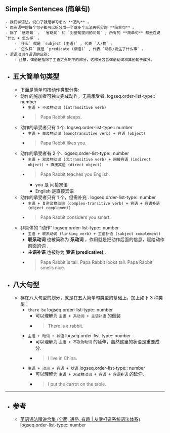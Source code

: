 ## Simple Sentences (简单句)
	- 我们学语法，说白了就是学习怎么 **造句** 。
	- 而英语中的每个句子都可以拆分成一个或多个无法再拆分的 **简单句** 。
	- 除了 `感叹句` 、 `省略句` 和 `对整句提问的问句` , 所有的 **简单句** 都是在说 `什么 + 怎么样` 。
		- `什么` 就是 `subject (主语)` , 代表 `人/物` 。
		- `怎么样` 就是 `predicate (谓语)` , 代表 `动作/发生了什么事` 。
	- 谓语动词与谓语的区别:
		- 注意，谓语是指除了主语之外剩下的部分，这部分包含谓语动词和其他句子成分。
- ## 五大简单句类型
	- 下面是简单句按动作类型分类:
	- 动作的施加者可独立完成动作，无需承受者.
	  logseq.order-list-type:: number
		- `主语 + 不及物动词 (intransitive verb)`
		- > Papa Rabbit sleeps.
	- 动作的承受者只有 1 个.
	  logseq.order-list-type:: number
		- `主语 + 单及物动词 (monotransitive verb) + 宾语 (object)`
		- > Papa Rabbit likes you.
	- 动作的承受者有 2 个.
	  logseq.order-list-type:: number
		- `主语 + 双及物动词 (ditransitive verb) + 间接宾语 (indirect object) + 直接宾语 (direct object)`
		- > Papa Rabbit teaches you English.
			- you 是 间接宾语
			- English 是直接宾语
	- 动作的承受者只有 1 个，但需补充 .
	  logseq.order-list-type:: number
		- `主语 + 复杂及物动词 (complex-transitive verb) + 宾语 + 宾语补语 (object complement)`
		- > Papa Rabbit considers you smart.
	- 非具体的 “动作”
	  logseq.order-list-type:: number
		- `主语 + 联系动词 (linking verb) + 主语补语 (subject complement)`
		- **联系动词** 也被简称为 **系动词** ，作用就是把动作后面的信息，赋给动作前面的词 .
		- **主语补语** 也被称为 **表语 (predicative)** .
		- > Papa Rabbit is tall.
		  Papa Rabbit looks tall.
		  Papa Rabbit smells nice.
- ## 八大句型
	- 存在八大句型的划分，就是在五大简单句类型的基础上，加上如下 3 种类型：
		- `there be` 
		  logseq.order-list-type:: number
			- 可以理解为 `主语 + 系动词 + 主语补语` 的倒装
			- > There is a rabbit.
		- `主语 + 动词 + 状语`
		  logseq.order-list-type:: number
			- 可以理解为 `主语 + 不及物动词` 的延伸，虽然这里的状语是重要成分.
			- > I live in China.
		- `主语 + 动词 + 宾语 + 状语`
		  logseq.order-list-type:: number
			- 可以理解为 `主语 + 双及物动词 + 宾语 + 宾语补语` 的延伸.
			- > I put the carrot on the table.
- ---
- ## 参考
	- [英语语法精讲合集 (全面, 通俗, 有趣 | 从零打造系统语法体系)](https://www.bilibili.com/video/BV1XY411J7aG?p=2&vd_source=f1fbb083ddef12dcff3388779faac201)
	  logseq.order-list-type:: number